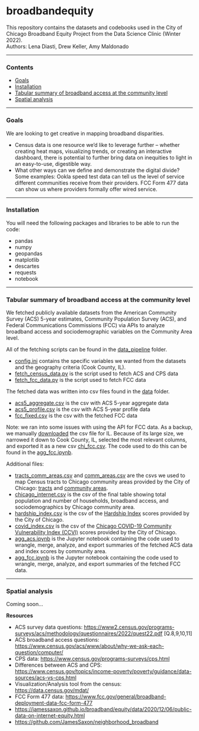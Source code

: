 # broadbandequity

This repository contains the datasets and codebooks used in the City of Chicago Broadband Equity Project from the Data Science Clinic (Winter 2022).  
Authors: Lena Diasti, Drew Keller, Amy Maldonado

---
### Contents

 * [Goals](#goals)
 * [Installation](#installation)
 * [Tabular summary of broadband access at the community level](#tabular-summary-of-broadband-access-at-the-community-level)
 * [Spatial analysis](#spatial-analysis) 
 
---
### Goals

We are looking to get creative in mapping broadband disparities.
+ Census data is one resource we’d like to leverage further – whether creating heat maps, visualizing trends, or creating an interactive dashboard, there is potential to further bring data on inequities to light in an easy-to-use, digestible way.
+ What other ways can we define and demonstrate the digital divide? Some examples: Ookla speed test data can tell us the level of service different communities receive from their providers. FCC Form 477 data can show us where providers formally offer wired service.

---
### Installation

You will need the following packages and libraries to be able to run the code:
+ pandas
+ numpy
+ geopandas
+ matplotlib
+ descartes
+ requests
+ notebook

---
### Tabular summary of broadband access at the community level 

We fetched publicly available datasets from the American Community Survey (ACS) 5-year estimates, Community Population Survey (ACS), and Federal Communications Commissions (FCC) via APIs to analyze broadband access and sociodemographic variables on the Community Area level. 

All of the fetching scripts can be found in the [data_pipeline](data_pipeline) folder. 
+ [config.ini](config.ini) contains the specific variables we wanted from the datasets and the geography criteria (Cook County, IL). 
+ [fetch_census_data.py](data_pipeline/fetch_census_data.py) is the script used to fetch ACS and CPS data
+ [fetch_fcc_data.py](data_pipeline/fetch_fcc_data.py) is the script used to fetch FCC data

The fetched data was written into csv files found in the [data](data) folder. 
+ [acs5_aggregate.csv](data/acs5_aggregate.csv) is the csv with ACS 5-year aggregate data 
+ [acs5_profile.csv](data/acs5_profile.csv) is the csv with ACS 5-year profile data 
+ [fcc_fixed.csv](data/fcc_fixed.csv) is the csv with the fetched FCC data 

Note: we ran into some issues with using the API for FCC data. As a backup, we manually [downloaded](https://www.fcc.gov/general/broadband-deployment-data-fcc-form-477) the csv file for IL. Because of its large size, we narrowed it down to Cook County, IL, selected the most relevant columns, and exported it as a new csv [chi_fcc.csv](data/chi_fcc.csv). The code used to do this can be found in the [agg_fcc.ipynb](agg_fcc.ipynb). 

Additional files:
+ [tracts_comm_areas.csv](data/tracts_comm_areas.csv) and [comm_areas.csv](data/comm_areas.csv) are the csvs we used to map Census tracts to Chicago community areas provided by the City of Chicago: [tracts](https://data.cityofchicago.org/Facilities-Geographic-Boundaries/Boundaries-Census-Tracts-2010/5jrd-6zik) and [community areas](https://data.cityofchicago.org/Facilities-Geographic-Boundaries/Boundaries-Community-Areas-current-/cauq-8yn6). 
+ [chicago_internet.csv](data/chicago_internet.csv) is the csv of the final table showing total population and number of households, broadband access, and sociodemographics by Chicago community area. 
+ [hardship_index.csv](data/hardship_index.csv) is the csv of the [Hardship Index](https://data.cityofchicago.org/Health-Human-Services/hardship-index/792q-4jtu) scores provided by the City of Chicago.
+ [covid_index.csv](covid_index.csv) is the csv of the [Chicago COVID-19 Community Vulnerability Index (CCVI)](https://data.cityofchicago.org/Health-Human-Services/Chicago-COVID-19-Community-Vulnerability-Index-CCV/xhc6-88s9) scores provided by the City of Chicago.
+ [agg_acs.ipynb](agg_acs.ipynb) is the Jupyter notebook containing the code used to wrangle, merge, analyze, and export summaries of the fetched ACS data and index scores by community area. 
+ [agg_fcc.ipynb](agg_fcc.ipynb) is the Jupyter notebook containing the code used to wrangle, merge, analyze, and export summaries of the fetched FCC data. 

---
### Spatial analysis 

Coming soon...




**Resources**
- ACS survey data questions: https://www2.census.gov/programs-surveys/acs/methodology/questionnaires/2022/quest22.pdf [Q.8,9,10,11]
- ACS broadband access questions: https://www.census.gov/acs/www/about/why-we-ask-each-question/computer/
- CPS data: https://www.census.gov/programs-surveys/cps.html
- Differences between ACS and CPS: https://www.census.gov/topics/income-poverty/poverty/guidance/data-sources/acs-vs-cps.html
- Visualization/Analysis tool from the census: https://data.census.gov/mdat/
- FCC Form 477 data: https://www.fcc.gov/general/broadband-deployment-data-fcc-form-477
- https://jamessaxon.github.io/broadband/equity/data/2020/12/06/public-data-on-internet-equity.html
- https://github.com/JamesSaxon/neighborhood_broadband




